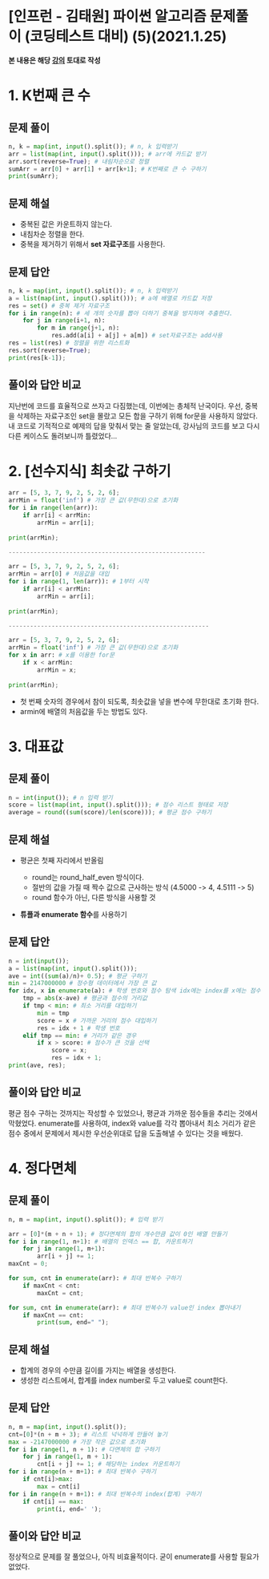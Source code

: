 # [인프런 - 김태원] 파이썬 알고리즘 문제풀이 (코딩테스트 대비) (5)(2021.1.25)



**본 내용은 해당 [강의](https://www.inflearn.com/course/파이썬-알고리즘-문제풀이-코딩테스트/dashboard) 토대로 작성**



# 1. K번째 큰 수

## 문제 풀이

```python
n, k = map(int, input().split()); # n, k 입력받기
arr = list(map(int, input().split())); # arr에 카드값 받기
arr.sort(reverse=True); # 내림차순으로 정렬
sumArr = arr[0] + arr[1] + arr[k+1]; # K번째로 큰 수 구하기
print(sumArr);
```



## 문제 해설

* 중복된 값은 카운트하지 않는다.
* 내침차순 정렬을 한다.
* 중복을 제거하기 위해서 **set 자료구조**를 사용한다.



## 문제 답안

```python
n, k = map(int, input().split()); # n, k 입력받기
a = list(map(int, input().split())); # a에 배열로 카드캆 저장
res = set() # 중복 제거 자료구조
for i in range(n): # 세 개의 숫자를 뽑아 더하기 중복을 방지하며 추출한다.
    for j in range(i+1, n):
        for m in range(j+1, n):
            res.add(a[i] + a[j] + a[m]) # set자료구조는 add사용
res = list(res) # 정렬을 위한 리스트화
res.sort(reverse=True);
print(res[k-1]);
```



## 풀이와 답안 비교

지난번에 코드를 효율적으로 쓰자고 다짐했는데, 이번에는 총체적 난국이다. 우선, 중복을 삭제하는 자료구조인 set을 몰랐고 모든 합을 구하기 위해 for문을 사용하지 않았다. 내 코드로 기적적으로 예제의 답을 맞춰서 맞는 줄 알았는데, 강사님의 코드를 보고 다시 다른 케이스도 돌려보니까 틀렸었다...



# 2. [선수지식] 최솟값 구하기



```python
arr = [5, 3, 7, 9, 2, 5, 2, 6];
arrMin = float('inf') # 가장 큰 값(무한대)으로 초기화
for i in range(len(arr)):
    if arr[i] < arrMin:
        arrMin = arr[i];
        
print(arrMin);

-------------------------------------------------------

arr = [5, 3, 7, 9, 2, 5, 2, 6];
arrMin = arr[0] # 처음값을 대입
for i in range(1, len(arr)): # 1부터 시작
    if arr[i] < arrMin:
        arrMin = arr[i];
        
print(arrMin);

--------------------------------------------------------

arr = [5, 3, 7, 9, 2, 5, 2, 6];
arrMin = float('inf') # 가장 큰 값(무한대)으로 초기화
for x in arr: # x를 이용한 for문
    if x < arrMin:
        arrMin = x;
        
print(arrMin);
```

* 첫 번째 숫자의 경우에서 참이 되도록, 최솟값을 넣을 변수에 무한대로 초기화 한다.
* armin에 배열의 처음값을 두는 방법도 있다.



# 3. 대표값

## 문제 풀이

```python
n = int(input()); # n 입력 받기
score = list(map(int, input().split())); # 점수 리스트 형태로 저장
average = round((sum(score)/len(score))); # 평균 점수 구하기
```



## 문제 해설

* 평균은 첫째 자리에서 반올림

  * round는 round_half_even 방식이다.
  * 절반의 값을 가질 때 짝수 값으로 근사하는 방식 (4.5000 -> 4, 4.5111 -> 5)
  * round 함수가 아닌, 다른 방식을 사용할 것 

* **튜플과 enumerate 함수**를 사용하기

  

## 문제 답안

```python
n = int(input());
a = list(map(int, input().split()));
ave = int((sum(a)/n)+ 0.5); # 평균 구하기
min = 2147000000 # 정수형 데이터에서 가장 큰 값
for idx, x in enumerate(a): # 학생 번호와 점수 탐색 idx에는 index를 x에는 점수를 반환
    tmp = abs(x-ave) # 평균과 점수의 거리값
    if tmp < min: # 최소 거리를 대입하기
        min = tmp 
        score = x # 가까운 거리의 점수 대입하기
        res = idx + 1 # 학생 번호
    elif tmp == min: # 거리가 같은 경우
        if x > score: # 점수가 큰 것을 선택
            score = x;
            res = idx + 1;
print(ave, res);
```



## 풀이와 답안 비교

평균 점수 구하는 것까지는 작성할 수 있었으나, 평균과 가까운 점수들을 추리는 것에서 막혔었다. enumerate를 사용하여, index와 value를 각각 뽑아내서 최소 거리가 같은 점수 중에서 문제에서 제시한 우선순위대로 답을 도출해낼 수 있다는 것을 배웠다.



# 4. 정다면체

## 문제 풀이

```python
n, m = map(int, input().split()); # 입력 받기

arr = [0]*(m + n + 1); # 정다면체의 합의 개수만큼 값이 0인 배열 만들기
for i in range(1, n+1): # 배열의 인덱스 == 합, 카운트하기
    for j in range(1, m+1):
        arr[i + j] += 1;
maxCnt = 0;

for sum, cnt in enumerate(arr): # 최대 반복수 구하기
    if maxCnt < cnt:
        maxCnt = cnt;

for sum, cnt in enumerate(arr): # 최대 반복수가 value인 index 뽑아내기
    if maxCnt == cnt:
        print(sum, end=" ");
```



## 문제 해설

* 합계의 경우의 수만큼 길이를 가지는 배열을 생성한다.
* 생성한 리스트에서, 합계를 index number로 두고 value로 count한다.



## 문제 답안

```python
n, m = map(int, input().split());
cnt=[0]*(n + m + 3); # 리스트 넉넉하게 만들어 놓기
max = -2147000000 # 가장 작은 값으로 초기화
for i in range(1, n + 1): # 다면체의 합 구하기
    for j in range(1, m + 1):
        cnt[i + j] += 1; # 해당하는 index 카운트하기
for i in range(n + m+1): # 최대 반복수 구하기
    if cnt[i]>max:
        max = cnt[i]
for i in range(n + m+1): # 최대 반복수의 index(합계) 구하기
    if cnt[i] == max:
        print(i, end=' ');
```



## 풀이와 답안 비교

정상적으로 문제를 잘 풀었으나, 아직 비효율적이다. 굳이 enumerate를 사용할 필요가 없었다.

